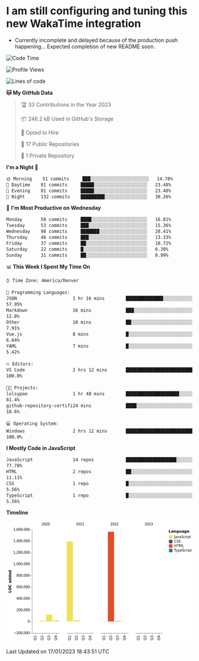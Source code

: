 # I am still configuring and tuning this new WakaTime integration
- Currently incomplete and delayed because of the production push happening... Expected completion of new README soon.
<!--START_SECTION:waka-->
![Code Time](http://img.shields.io/badge/Code%20Time-0%20secs-blue)

![Profile Views](http://img.shields.io/badge/Profile%20Views-1-blue)

![Lines of code](https://img.shields.io/badge/From%20Hello%20World%20I%27ve%20Written-3%20Million%20lines%20of%20code-blue)

**🐱 My GitHub Data** 

> 🏆 33 Contributions in the Year 2023
 > 
> 📦 246.2 kB Used in GitHub's Storage 
 > 
> 💼 Opted to Hire
 > 
> 📜 17 Public Repositories 
 > 
> 🔑 1 Private Repository 
 > 
**I'm a Night 🦉** 

```text
🌞 Morning    51 commits     ███░░░░░░░░░░░░░░░░░░░░░░   14.78% 
🌆 Daytime    81 commits     █████░░░░░░░░░░░░░░░░░░░░   23.48% 
🌃 Evening    81 commits     █████░░░░░░░░░░░░░░░░░░░░   23.48% 
🌙 Night      132 commits    █████████░░░░░░░░░░░░░░░░   38.26%

```
📅 **I'm Most Productive on Wednesday** 

```text
Monday       58 commits     ████░░░░░░░░░░░░░░░░░░░░░   16.81% 
Tuesday      53 commits     ███░░░░░░░░░░░░░░░░░░░░░░   15.36% 
Wednesday    98 commits     ███████░░░░░░░░░░░░░░░░░░   28.41% 
Thursday     46 commits     ███░░░░░░░░░░░░░░░░░░░░░░   13.33% 
Friday       37 commits     ██░░░░░░░░░░░░░░░░░░░░░░░   10.72% 
Saturday     22 commits     █░░░░░░░░░░░░░░░░░░░░░░░░   6.38% 
Sunday       31 commits     ██░░░░░░░░░░░░░░░░░░░░░░░   8.99%

```


📊 **This Week I Spent My Time On** 

```text
⌚︎ Time Zone: America/Denver

💬 Programming Languages: 
JSON                     1 hr 16 mins        ██████████████░░░░░░░░░░░   57.95% 
Markdown                 16 mins             ███░░░░░░░░░░░░░░░░░░░░░░   12.8% 
Other                    10 mins             ██░░░░░░░░░░░░░░░░░░░░░░░   7.91% 
Vue.js                   8 mins              █░░░░░░░░░░░░░░░░░░░░░░░░   6.64% 
YAML                     7 mins              █░░░░░░░░░░░░░░░░░░░░░░░░   5.42%

🔥 Editors: 
VS Code                  2 hrs 12 mins       █████████████████████████   100.0%

🐱‍💻 Projects: 
lolsypoo                 1 hr 48 mins        ████████████████████░░░░░   81.4% 
github-repository-certifi24 mins             ████░░░░░░░░░░░░░░░░░░░░░   18.6%

💻 Operating System: 
Windows                  2 hrs 12 mins       █████████████████████████   100.0%

```

**I Mostly Code in JavaScript** 

```text
JavaScript               14 repos            ███████████████████░░░░░░   77.78% 
HTML                     2 repos             ██░░░░░░░░░░░░░░░░░░░░░░░   11.11% 
CSS                      1 repo              █░░░░░░░░░░░░░░░░░░░░░░░░   5.56% 
TypeScript               1 repo              █░░░░░░░░░░░░░░░░░░░░░░░░   5.56%

```


**Timeline**

![Chart not found](https://raw.githubusercontent.com/certifiedbice/certifiedbice/main/charts/bar_graph.png) 


 Last Updated on 17/01/2023 18:43:51 UTC
<!--END_SECTION:waka-->
